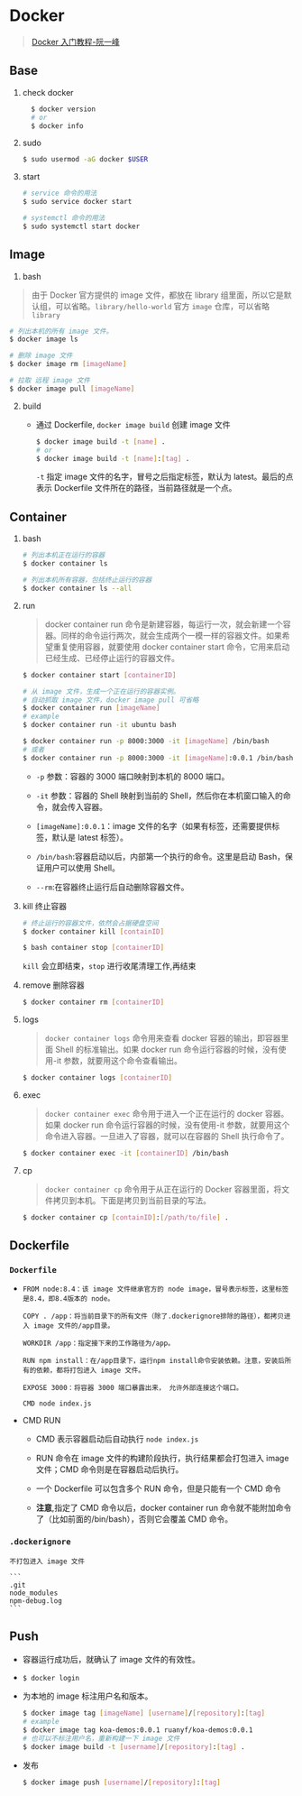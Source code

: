 # Docker

> [Docker 入门教程-阮一峰](http://www.ruanyifeng.com/blog/2018/02/docker-tutorial.html)

## Base

1. check docker

   ```bash
     $ docker version
     # or
     $ docker info
   ```

2. sudo

   ```bash
   $ sudo usermod -aG docker $USER
   ```

3. start

   ```bash
   # service 命令的用法
   $ sudo service docker start

   # systemctl 命令的用法
   $ sudo systemctl start docker
   ```

## Image

1. bash

> 由于 Docker 官方提供的 image 文件，都放在 library 组里面，所以它是默认组，可以省略。`library/hello-world` 官方 `image` 仓库，可以省略 `library`

```bash
# 列出本机的所有 image 文件。
$ docker image ls

# 删除 image 文件
$ docker image rm [imageName]

# 拉取 远程 image 文件
$ docker image pull [imageName]
```

2. build

   - 通过 Dockerfile, `docker image build` 创建 image 文件

     ```bash
     $ docker image build -t [name] .
     # or
     $ docker image build -t [name]:[tag] .
     ```

     `-t` 指定 image 文件的名字，冒号之后指定标签，默认为 latest。最后的点表示 Dockerfile 文件所在的路径，当前路径就是一个点。

## Container

1.  bash

    ```bash
    # 列出本机正在运行的容器
    $ docker container ls

    # 列出本机所有容器，包括终止运行的容器
    $ docker container ls --all
    ```

2.  run

    > docker container run 命令是新建容器，每运行一次，就会新建一个容器。同样的命令运行两次，就会生成两个一模一样的容器文件。如果希望重复使用容器，就要使用 docker container start 命令，它用来启动已经生成、已经停止运行的容器文件。

    ```bash
    $ docker container start [containerID]
    ```

    ```bash
    # 从 image 文件，生成一个正在运行的容器实例。
    # 自动抓取 image 文件，docker image pull 可省略
    $ docker container run [imageName]
    # example
    $ docker container run -it ubuntu bash
    ```

    ```bash
    $ docker container run -p 8000:3000 -it [imageName] /bin/bash
    # 或者
    $ docker container run -p 8000:3000 -it [imageName]:0.0.1 /bin/bash
    ```

    - `-p` 参数：容器的 3000 端口映射到本机的 8000 端口。

    - `-it` 参数：容器的 Shell 映射到当前的 Shell，然后你在本机窗口输入的命令，就会传入容器。

    - `[imageName]:0.0.1`：image 文件的名字（如果有标签，还需要提供标签，默认是 latest 标签）。

    - `/bin/bash`:容器启动以后，内部第一个执行的命令。这里是启动 Bash，保证用户可以使用 Shell。

    - `--rm`:在容器终止运行后自动删除容器文件。

3.  kill 终止容器

    ```bash
    # 终止运行的容器文件，依然会占据硬盘空间
    $ docker container kill [containID]
    ```

    ```bash
    $ bash container stop [containerID]
    ```

    `kill` 会立即结束，`stop` 进行收尾清理工作,再结束

4.  remove 删除容器

    ```bash
    $ docker container rm [containerID]
    ```

5.  logs

    > `docker container logs` 命令用来查看 docker 容器的输出，即容器里面 Shell 的标准输出。如果 docker run 命令运行容器的时候，没有使用-it 参数，就要用这个命令查看输出。

    ```bash
    $ docker container logs [containerID]
    ```

6.  exec

    > `docker container exec` 命令用于进入一个正在运行的 docker 容器。如果 docker run 命令运行容器的时候，没有使用-it 参数，就要用这个命令进入容器。一旦进入了容器，就可以在容器的 Shell 执行命令了。

    ```bash
    $ docker container exec -it [containerID] /bin/bash
    ```

7.  cp

    > `docker container cp` 命令用于从正在运行的 Docker 容器里面，将文件拷贝到本机。下面是拷贝到当前目录的写法。

    ```bash
    $ docker container cp [containID]:[/path/to/file] .
    ```

## Dockerfile

### `Dockerfile`

- ```docker
  FROM node:8.4：该 image 文件继承官方的 node image，冒号表示标签，这里标签是8.4，即8.4版本的 node。

  COPY . /app：将当前目录下的所有文件（除了.dockerignore排除的路径），都拷贝进入 image 文件的/app目录。

  WORKDIR /app：指定接下来的工作路径为/app。

  RUN npm install：在/app目录下，运行npm install命令安装依赖。注意，安装后所有的依赖，都将打包进入 image 文件。

  EXPOSE 3000：将容器 3000 端口暴露出来， 允许外部连接这个端口。

  CMD node index.js
  ```

- CMD RUN

  - CMD 表示容器启动后自动执行 `node index.js`

  - RUN 命令在 image 文件的构建阶段执行，执行结果都会打包进入 image 文件；CMD 命令则是在容器启动后执行。

  - 一个 Dockerfile 可以包含多个 RUN 命令，但是只能有一个 CMD 命令

  - **注意**,指定了 CMD 命令以后，docker container run 命令就不能附加命令了（比如前面的/bin/bash），否则它会覆盖 CMD 命令。

### `.dockerignore`

    不打包进入 image 文件

    ```
    .git
    node_modules
    npm-debug.log
    ```

## Push

- 容器运行成功后，就确认了 image 文件的有效性。

- ```bash
  $ docker login
  ```

- 为本地的 image 标注用户名和版本。

  ```bash
  $ docker image tag [imageName] [username]/[repository]:[tag]
  # example
  $ docker image tag koa-demos:0.0.1 ruanyf/koa-demos:0.0.1
  # 也可以不标注用户名，重新构建一下 image 文件
  $ docker image build -t [username]/[repository]:[tag] .
  ```

- 发布

  ```bash
  $ docker image push [username]/[repository]:[tag]
  ```
